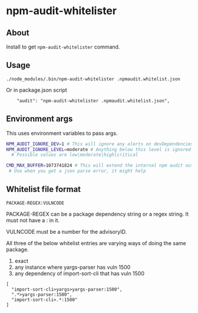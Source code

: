 # npm-audit-whitelister

## About

Install to get `npm-audit-whitelister` command.

## Usage

```
./node_modules/.bin/npm-audit-whitelister .npmaudit.whitelist.json
```

Or in package.json script

```
    "audit": "npm-audit-whitelister .npmaudit.whitelist.json",
```

## Environment args

This uses environment variables to pass args.

```bash
NPM_AUDIT_IGNORE_DEV=1 # This will ignore any alerts on devDependencies
NPM_AUDIT_IGNORE_LEVEL=moderate # Anything below this level is ignored
  # Possible values are low|moderate|high|critical

CMD_MAX_BUFFER=1073741824 # This will extend the internal npm audit output internally to 1 GB
 # Use when you get a json parse error, it might help
```

## Whitelist file format

`PACKAGE-REGEX:VULNCODE`

PACKAGE-REGEX can be a package dependency string or a regex string. It must not have a : in it.

VULNCODE must be a number for the advisoryID.

All three of the below whitelist entries are varying ways of doing the same package.

1. exact
2. any instance where yargs-parser has vuln 1500
3. any dependency of import-sort-cli that has vuln 1500

```
[
  "import-sort-cli>yargs>yargs-parser:1500",
  ".*>yargs-parser:1500",
  "import-sort-cli>.*:1500"
]
```
